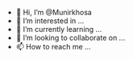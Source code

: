 - 👋 Hi, I’m @Munirkhosa
- 👀 I’m interested in ...
- 🌱 I’m currently learning ...
- 💞️ I’m looking to collaborate on ...
- 📫 How to reach me ...

<!---
Munirkhosa/Munirkhosa is a ✨ special ✨ repository because its `README.md` (this file) appears on your GitHub profile.
You can click the Preview link to take a look at your changes.
--->
